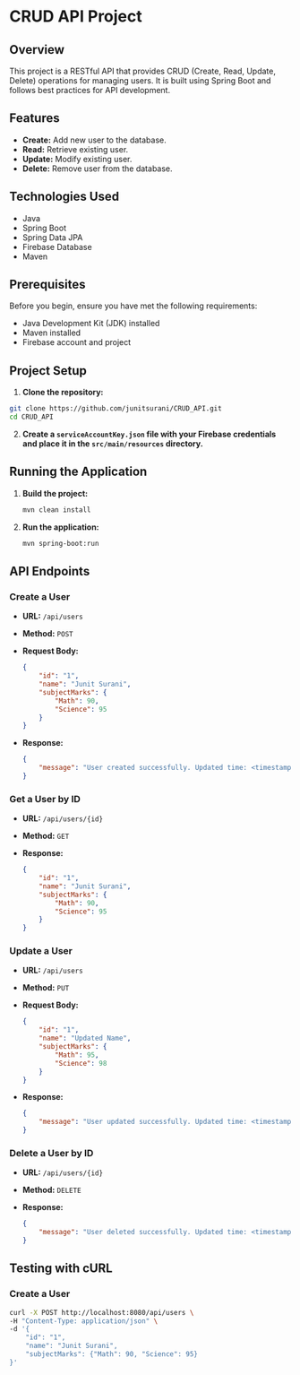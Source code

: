 # CRUD API Project

## Overview

This project is a RESTful API that provides CRUD (Create, Read, Update, Delete) operations for managing users. It is built using Spring Boot and follows best practices for API development.

## Features

- **Create:** Add new user to the database.
- **Read:** Retrieve existing user.
- **Update:** Modify existing user.
- **Delete:** Remove user from the database.

## Technologies Used

- Java
- Spring Boot
- Spring Data JPA
- Firebase Database
- Maven

## Prerequisites

Before you begin, ensure you have met the following requirements:
- Java Development Kit (JDK) installed
- Maven installed
- Firebase account and project

## Project Setup

1. **Clone the repository:**

```bash
git clone https://github.com/junitsurani/CRUD_API.git
cd CRUD_API
```

2. **Create a `serviceAccountKey.json` file with your Firebase credentials and place it in the `src/main/resources` directory.**

## Running the Application

1. **Build the project:**

    ```bash
    mvn clean install
    ```

2. **Run the application:**

    ```bash
    mvn spring-boot:run
    ```

## API Endpoints

### Create a User

- **URL:** `/api/users`
- **Method:** `POST`
- **Request Body:**

    ```json
    {
        "id": "1",
        "name": "Junit Surani",
        "subjectMarks": {
            "Math": 90,
            "Science": 95
        }
    }
    ```

- **Response:**

    ```json
    {
        "message": "User created successfully. Updated time: <timestamp>"
    }
    ```

### Get a User by ID

- **URL:** `/api/users/{id}`
- **Method:** `GET`
- **Response:**

    ```json
    {
        "id": "1",
        "name": "Junit Surani",
        "subjectMarks": {
            "Math": 90,
            "Science": 95
        }
    }
    ```


### Update a User

- **URL:** `/api/users`
- **Method:** `PUT`
- **Request Body:**

    ```json
    {
        "id": "1",
        "name": "Updated Name",
        "subjectMarks": {
            "Math": 95,
            "Science": 98
        }
    }
    ```

- **Response:**

    ```json
    {
        "message": "User updated successfully. Updated time: <timestamp>"
    }
    ```

### Delete a User by ID

- **URL:** `/api/users/{id}`
- **Method:** `DELETE`
- **Response:**

    ```json
    {
        "message": "User deleted successfully. Updated time: <timestamp>"
    }
    ```

## Testing with cURL

### Create a User

```bash
curl -X POST http://localhost:8080/api/users \
-H "Content-Type: application/json" \
-d '{
    "id": "1",
    "name": "Junit Surani",
    "subjectMarks": {"Math": 90, "Science": 95}
}'

